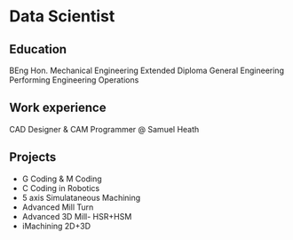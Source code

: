 # Data Scientist 
## Education 
BEng Hon. Mechanical Engineering 
Extended Diploma General Engineering
Performing Engineering Operations 

## Work experience 
CAD Designer & CAM Programmer @ Samuel Heath

## Projects 
- G Coding & M Coding
- C Coding in Robotics 
- 5 axis Simulataneous Machining
- Advanced Mill Turn
- Advanced 3D Mill- HSR+HSM
- iMachining 2D+3D
  
